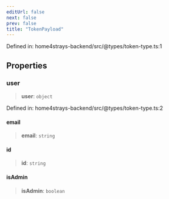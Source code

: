 ```yaml
---
editUrl: false
next: false
prev: false
title: "TokenPayload"
---
```


Defined in: home4strays-backend/src/@types/token-type.ts:1

## Properties

### user

> **user**: `object`

Defined in: home4strays-backend/src/@types/token-type.ts:2

#### email

> **email**: `string`

#### id

> **id**: `string`

#### isAdmin

> **isAdmin**: `boolean`
